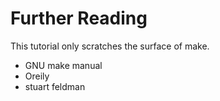 # Further Reading

This tutorial only scratches the surface of make. 


* GNU make manual&#x20;
* Oreily&#x20;
* stuart feldman&#x20;
